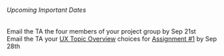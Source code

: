 ###### Upcoming Important Dates  
Email the TA the four members of your project group by Sep 21st<br>
Email the TA your [UX Topic Overview](http://1drv.ms/1Mmv2vX) choices for [Assignment #1](https://canvas.sfu.ca/courses/22099/assignments/112757) by Sep 28th
